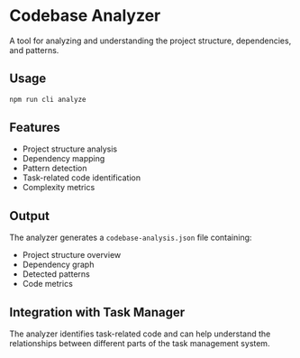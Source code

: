 # Codebase Analyzer

A tool for analyzing and understanding the project structure, dependencies, and patterns.

## Usage
```bash
npm run cli analyze
```

## Features

- Project structure analysis
- Dependency mapping
- Pattern detection
- Task-related code identification
- Complexity metrics

## Output

The analyzer generates a `codebase-analysis.json` file containing:
- Project structure overview
- Dependency graph
- Detected patterns
- Code metrics

## Integration with Task Manager

The analyzer identifies task-related code and can help understand the relationships between different parts of the task management system.
